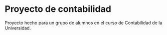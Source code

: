 # Proyecto de contabilidad

Proyecto hecho para un grupo de alumnos en el curso de Contabilidad de la Universidad.


